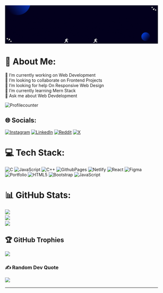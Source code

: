 ![Header Image](https://github.com/Gyannnnn/img2/blob/main/Blue%20and%20White%20Architect%20LinkedIn%20Banner%201.gif)

# 💫 About Me:
🔭 I’m currently working on Web Development<br>👯 I’m looking to collaborate on Frontend Projects<br>🤝 I’m looking for help On Responsive Web Design<br>🌱 I’m currently learning Mern Stack<br>💬 Ask me about Web Devdelopment<br>

![Profilecounter](https://komarev.com/ghpvc/?username=Gyannnnn)<br>


## 🌐 Socials:
[![Instagram](https://img.shields.io/badge/Instagram-%23E4405F.svg?logo=Instagram&logoColor=white)](https://instagram.com/gyan.css) [![LinkedIn](https://img.shields.io/badge/LinkedIn-%230077B5.svg?logo=linkedin&logoColor=white)](https://linkedin.com/in/GyanaranjanPatra) [![Reddit](https://img.shields.io/badge/Reddit-%23FF4500.svg?logo=Reddit&logoColor=white)](https://reddit.com/user/gyan-css) [![X](https://img.shields.io/badge/X-black.svg?logo=X&logoColor=white)](https://x.com/hi_gyaan) 

# 💻 Tech Stack:
![C](https://img.shields.io/badge/c-%2300599C.svg?style=plastic&logo=c&logoColor=white) ![JavaScript](https://img.shields.io/badge/javascript-%23323330.svg?style=plastic&logo=javascript&logoColor=%23F7DF1E) ![C++](https://img.shields.io/badge/c++-%2300599C.svg?style=plastic&logo=c%2B%2B&logoColor=white) ![GithubPages](https://img.shields.io/badge/github%20pages-121013?style=plastic&logo=github&logoColor=white) ![Netlify](https://img.shields.io/badge/netlify-%23000000.svg?style=plastic&logo=netlify&logoColor=#00C7B7) ![React](https://img.shields.io/badge/react-%2320232a.svg?style=plastic&logo=react&logoColor=%2361DAFB) ![Figma](https://img.shields.io/badge/figma-%23F24E1E.svg?style=plastic&logo=figma&logoColor=white) ![Portfolio](https://img.shields.io/badge/Portfolio-%23000000.svg?style=plastic&logo=firefox&logoColor=#FF7139) ![HTML5](https://img.shields.io/badge/html5-%23E34F26.svg?style=plastic&logo=html5&logoColor=white) ![Bootstrap](https://img.shields.io/badge/bootstrap-%238511FA.svg?style=plastic&logo=bootstrap&logoColor=white) ![JavaScript](https://img.shields.io/badge/javascript-%23323330.svg?style=plastic&logo=javascript&logoColor=%23F7DF1E)
# 📊 GitHub Stats:
![](https://github-readme-stats.vercel.app/api?username=Gyannnnn&theme=dracula&hide_border=false&include_all_commits=true&count_private=true)<br/>
![](https://github-readme-streak-stats.herokuapp.com/?user=Gyannnnn&theme=dracula&hide_border=false)<br/>
![](https://github-readme-stats.vercel.app/api/top-langs/?username=Gyannnnn&theme=dracula&hide_border=false&include_all_commits=true&count_private=true&layout=compact)

## 🏆 GitHub Trophies
![](https://github-profile-trophy.vercel.app/?username=Gyannnnn&theme=radical&no-frame=false&no-bg=true&margin-w=4)

### ✍️ Random Dev Quote
![](https://quotes-github-readme.vercel.app/api?type=horizontal&theme=radical)






---



